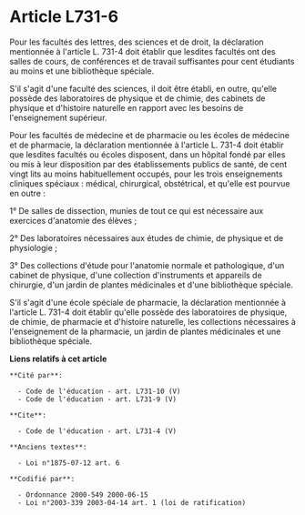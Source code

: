 # Article L731-6

Pour les facultés des lettres, des sciences et de droit, la déclaration mentionnée à l'article L. 731-4 doit établir que
lesdites facultés ont des salles de cours, de conférences et de travail suffisantes pour cent étudiants au moins et une
bibliothèque spéciale.

S'il s'agit d'une faculté des sciences, il doit être établi, en outre, qu'elle possède des laboratoires de physique et de
chimie, des cabinets de physique et d'histoire naturelle en rapport avec les besoins de l'enseignement supérieur.

Pour les facultés de médecine et de pharmacie ou les écoles de médecine et de pharmacie, la déclaration mentionnée à
l'article L. 731-4 doit établir que lesdites facultés ou écoles disposent, dans un hôpital fondé par elles ou mis à leur
disposition par des établissements publics de santé, de cent vingt lits au moins habituellement occupés, pour les trois
enseignements cliniques spéciaux : médical, chirurgical, obstétrical, et qu'elle est pourvue en outre :

1° De salles de dissection, munies de tout ce qui est nécessaire aux exercices d'anatomie des élèves ;

2° Des laboratoires nécessaires aux études de chimie, de physique et de physiologie ;

3° Des collections d'étude pour l'anatomie normale et pathologique, d'un cabinet de physique, d'une collection d'instruments
et appareils de chirurgie, d'un jardin de plantes médicinales et d'une bibliothèque spéciale.

S'il s'agit d'une école spéciale de pharmacie, la déclaration mentionnée à l'article L. 731-4 doit établir qu'elle possède
des laboratoires de physique, de chimie, de pharmacie et d'histoire naturelle, les collections nécessaires à l'enseignement
de la pharmacie, un jardin de plantes médicinales et une bibliothèque spéciale.

**Liens relatifs à cet article**

	**Cité par**:

	  - Code de l'éducation - art. L731-10 (V)
	  - Code de l'éducation - art. L731-9 (V)

	**Cite**:

	  - Code de l'éducation - art. L731-4 (V)

	**Anciens textes**:

	  - Loi n°1875-07-12 art. 6

	**Codifié par**:

	  - Ordonnance 2000-549 2000-06-15
	  - Loi n°2003-339 2003-04-14 art. 1 (loi de ratification)
